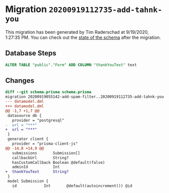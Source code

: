 # Migration `20200919112735-add-tahnk-you`

This migration has been generated by Tim Raderschad at 9/19/2020, 1:27:35 PM.
You can check out the [state of the schema](./schema.prisma) after the migration.

## Database Steps

```sql
ALTER TABLE "public"."Form" ADD COLUMN "thankYouText" text   
```

## Changes

```diff
diff --git schema.prisma schema.prisma
migration 20200919055142-add-spam-filter..20200919112735-add-tahnk-you
--- datamodel.dml
+++ datamodel.dml
@@ -1,7 +1,7 @@
 datasource db {
   provider = "postgresql"
-  url = "***"
+  url = "***"
 }
 generator client {
   provider = "prisma-client-js"
@@ -14,8 +14,9 @@
   submissions       Submission[]
   callbackUrl       String?
   hasCustomCallback Boolean @default(false)
   adminId           Int
+  thankYouText      String? 
 }
 model Submission {
   id            Int       @default(autoincrement()) @id
```


